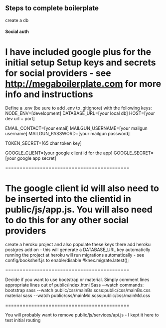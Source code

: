 ## Steps to complete boilerplate
create a db

#### Social auth
I have included google plus for the initial setup
Setup keys and secrets for social providers - see http://megaboilerplate.com
    for more info and instructions
=================================================
Define a .env (be sure to add .env to .gitignore) with the following keys:
NODE_ENV=[development]
DATABASE_URL=[your local db]
HOST=[your dev url + port]

EMAIL_CONTACT=[your email]
MAILGUN_USERNAME=[your mailgun username]
MAILGUN_PASSWORD=[your mailgun password]

TOKEN_SECRET=[65 char token key]

GOOGLE_CLIENT=[your google client id for the app]
GOOGLE_SECRET=[your google app secret]

===========================================

The google client id will also need to be inserted into the clientid in 
    public/js/app.js. You will also need to do this for any other social 
    providers
=======================================================================

create a heroku project and also populate these keys there
add heroku postgres add on - this will generate a DATABASE_URL key automaticlly
running the project at heroku will run migrations automatically - see 
    config/bookshelf.js to enable/disable #knex.migrate.latest();
    
===========================================

Decide if you want to use bootstrap or material. Simply comment lines 
    appropriate lines out of public/index.html
Sass --watch commands:
bootstrap
sass --watch public/css/mainBs.scss:public/css/mainBs.css
material
sass --watch public/css/mainMd.scss:public/css/mainMd.css

===========================================

You will probably want to remove public/js/services/api.js - I kept it 
    here to test initial routing
